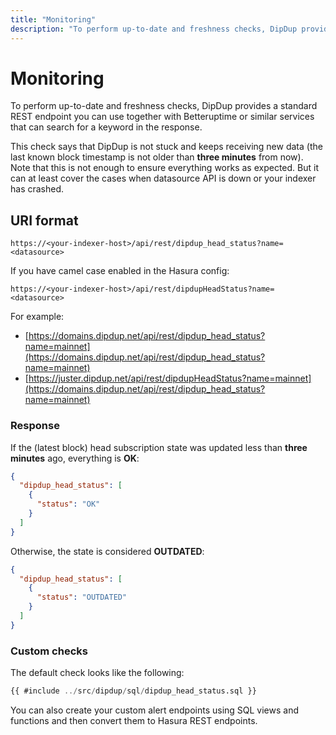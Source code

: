 ```yaml
---
title: "Monitoring"
description: "To perform up-to-date and freshness checks, DipDup provides a standard REST endpoint you can use together with Betteruptime or similar services that can search for a keyword in the response."
---
```


# Monitoring

To perform up-to-date and freshness checks, DipDup provides a standard REST endpoint you can use together with Betteruptime or similar services that can search for a keyword in the response.

This check says that DipDup is not stuck and keeps receiving new data (the last known block timestamp is not older than **three minutes** from now). Note that this is not enough to ensure everything works as expected. But it can at least cover the cases when datasource API is down or your indexer has crashed.  

## URI format

```text
https://<your-indexer-host>/api/rest/dipdup_head_status?name=<datasource>
```

If you have camel case enabled in the Hasura config:

```text
https://<your-indexer-host>/api/rest/dipdupHeadStatus?name=<datasource>
```

For example:

* [https://domains.dipdup.net/api/rest/dipdup_head_status?name=mainnet](https://domains.dipdup.net/api/rest/dipdup_head_status?name=mainnet)
* [https://juster.dipdup.net/api/rest/dipdupHeadStatus?name=mainnet](https://domains.dipdup.net/api/rest/dipdup_head_status?name=mainnet)

### Response

If the (latest block) head subscription state was updated less than **three minutes** ago, everything is **OK**:

```json
{
  "dipdup_head_status": [
    {
      "status": "OK"
    }
  ]
}
```

Otherwise, the state is considered **OUTDATED**:

```json
{
  "dipdup_head_status": [
    {
      "status": "OUTDATED"
    }
  ]
}
```

### Custom checks

The default check looks like the following:

```sql
{{ #include ../src/dipdup/sql/dipdup_head_status.sql }}
```

You can also create your custom alert endpoints using SQL views and functions and then convert them to Hasura REST endpoints.
